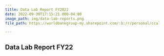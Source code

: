 ```yaml
---
title: Data Lab Report FY2022
date: 2022-09-30T17:15:21.000-04:00
image_path: img/data-lab-reports.png
file_path: https://worldbankgroup-my.sharepoint.com/:b:/r/personal/ccalderon2_worldbank_org/Documents/Data%20Lab%20Website/World%20Bank%20Data%20Lab%20Report%20FY22.pdf?csf=1&web=1&e=1BmKtU

---
```

## Data Lab Report FY22
